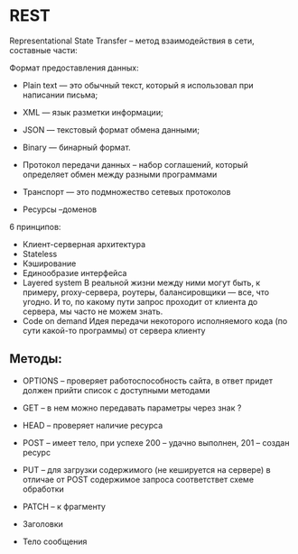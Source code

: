 # REST

Representational State Transfer – метод взаимодействия в сети, составные части:

Формат предоставления данных:

- Plain text — это обычный текст, который я использовал при написании письма;
- XML — язык разметки информации;
- JSON — текстовый формат обмена данными;
- Binary — бинарный формат.

- Протокол передачи данных – набор соглашений, который определяет обмен между разными программами
- Транспорт — это подмножество сетевых протоколов
- Ресурсы –доменов

6 принципов:

- Клиент-серверная архитектура
- Stateless
- Кэширование
- Единообразие интерфейса
- Layered system В реальной жизни между ними могут быть, к примеру, proxy-сервера, роутеры, балансировщики — все, что угодно. И то, по какому пути запрос проходит от клиента до сервера, мы часто не можем знать.
- Code on demand Идея передачи некоторого исполняемого кода (по сути какой-то программы) от сервера клиенту

## Методы:

- OPTIONS – проверяет работоспособность сайта, в ответ придет должен прийти список с доступными методами
- GET – в нем можно передавать параметры через знак ?
- HEAD – проверяет наличие ресурса
- POST – имеет тело, при успехе 200 – удачно выполнен, 201 – создан ресурс
- PUT – для загрузки содержимого (не кешируется на сервере) в отличае от POST содержимое запроса соответствет схеме обработки
- PATCH – к фрагменту

- Заголовки
- Тело сообщения
